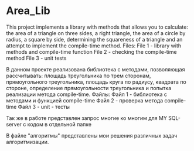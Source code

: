 # Area_Lib
This project implements a library with methods that allows you to calculate: the area of a triangle on three sides, a right triangle, the area of a circle by radius, a square by side, determining the squareness of a triangle and an attempt to implement the compile-time method.
Files:
File 1 - library with methods and compile-time function
File 2 - checking the compile-time method
File 3 - unit tests


В данном проекте реализована библиотека с методами, позволяющая рассчитывать: площадь треугольника по трем сторонам, прямоугольного треугольника, площадь круга по радиусу, квадрата по стороне, определение прямоугольности треугольника и попытка реализации метода compile-time.
Файлы:
Файл 1 - библиотека с методами и функцией compile-time
Файл 2 - проверка метода compile-time
Файл 3 - unit - тесты



Так же в работе представлен запрос многие ко многим для MY SQL-server с кодом в отдельной папке 

В файле "алгоритмы" представлены мои решения различных задач алгоритмизации.
